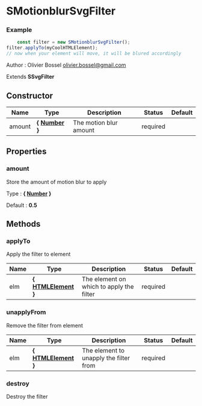# SMotionblurSvgFilter

### Example
```js
	const filter = new SMotionblurSvgFilter();
filter.applyTo(myCoolHTMLElement);
// now when your element will move, it will be blured accordingly
```
Author : Olivier Bossel <olivier.bossel@gmail.com>

Extends **SSvgFilter**


## Constructor


Name  |  Type  |  Description  |  Status  |  Default
------------  |  ------------  |  ------------  |  ------------  |  ------------
amount  |  **{ [Number](https://developer.mozilla.org/fr/docs/Web/JavaScript/Reference/Objets_globaux/Number) }**  |  The motion blur amount  |  required  |





## Properties


### amount

Store the amount of motion blur to apply

Type : **{ [Number](https://developer.mozilla.org/fr/docs/Web/JavaScript/Reference/Objets_globaux/Number) }**

Default : **0.5**


## Methods


### applyTo

Apply the filter to element


Name  |  Type  |  Description  |  Status  |  Default
------------  |  ------------  |  ------------  |  ------------  |  ------------
elm  |  **{ [HTMLElement](https://developer.mozilla.org/fr/docs/Web/API/HTMLElement) }**  |  The element on which to apply the filter  |  required  |


### unapplyFrom

Remove the filter from element


Name  |  Type  |  Description  |  Status  |  Default
------------  |  ------------  |  ------------  |  ------------  |  ------------
elm  |  **{ [HTMLElement](https://developer.mozilla.org/fr/docs/Web/API/HTMLElement) }**  |  The element to unapply the filter from  |  required  |


### destroy

Destroy the filter